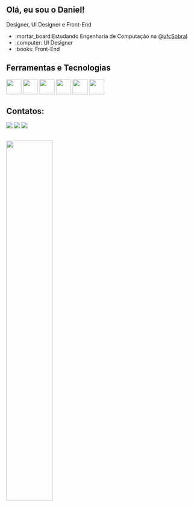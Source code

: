 ## Olá, eu sou o Daniel!
</div>
Designer, UI Designer e Front-End

<div id="about-me">
    <ul>
        <li>:mortar_board:Estudando Engenharia de Computação na @<a href="https://sobral.ufc.br/">ufcSobral</a></li>
        <li>:computer: UI Designer
        <li>:books: Front-End
        </li>
    </ul>
</div>

## Ferramentas e Tecnologias
<img loading="lazy"  width="40" height="40" src="https://cdn.jsdelivr.net/gh/devicons/devicon@latest/icons/figma/figma-original.svg" /> <img loading="lazy"  width="40" height="40" src="https://cdn.jsdelivr.net/gh/devicons/devicon@latest/icons/photoshop/photoshop-original.svg" /> <img loading="lazy"  width="40" height="40" src="https://cdn.jsdelivr.net/gh/devicons/devicon@latest/icons/xd/xd-original.svg" /> <img loading="lazy"  width="40" height="40" src="https://cdn.jsdelivr.net/gh/devicons/devicon@latest/icons/illustrator/illustrator-plain.svg" /> <img loading="lazy"  width="40" height="40" src="https://cdn.jsdelivr.net/gh/devicons/devicon@latest/icons/react/react-original.svg" /> <img loading="lazy"  width="40" height="40" src="https://cdn.jsdelivr.net/gh/devicons/devicon@latest/icons/javascript/javascript-original.svg" />

## Contatos:
<div>
<a href="https://www.instagram.com/danielmenesesdg/?hl=pt-br" target="_blank"><img loading="lazy" src="https://img.shields.io/badge/-Instagram-%23E4405F?style=for-the-badge&logo=instagram&logoColor=white" target="_blank"></a>
<a href = "mailto:danielmenesesdeisgn@gmail.com"><img loading="lazy" src="https://img.shields.io/badge/Gmail-D14836?style=for-the-badge&logo=gmail&logoColor=white" target="_blank"></a>
<a href="https://www.linkedin.com/in/danielmenesesdg/" target="_blank"><img loading="lazy" src="https://img.shields.io/badge/-LinkedIn-%230077B5?style=for-the-badge&logo=linkedin&logoColor=white" target="_blank"></a>   
</div>

##
<div id="github-stats">
    <img width="49.5%" src="https://github-readme-stats.vercel.app/api?username=MenesesDani&hide_border=true&show_icons=true&card_width=320&include_all_commits=false&count_private=true&line_height=24&text_color=ffffff&icon_color=ffffff&bg_color=0526D0&title_color=ffffff"> 
    &nbsp;
</div>

